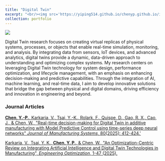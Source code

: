 ```yaml
---
title: "Digital Twin"
excerpt: "<br/><img src='https://yiping514.github.io/chenyp.github.io/images/DT.svg'>"
collection: portfolio
---
```


<img src='https://yiping514.github.io/chenyp.github.io/images/DT.svg'>

Digital Twin research focuses on creating virtual replicas of physical systems, processes, or objects that enable real-time simulation, monitoring, and analysis. By integrating data from sensors, IoT devices, and advanced analytics, digital twins provide a dynamic, data-driven approach to understanding and optimizing complex systems. My research centers on leveraging Digital Twin technology for system design, performance optimization, and lifecycle management, with an emphasis on enhancing decision-making and predictive capabilities. Through the integration of AI, machine learning, and real-time data, I aim to develop innovative solutions that bridge the gap between physical and digital domains, driving efficiency and innovation in engineering and beyond.


### Journal Articles

[**Chen, Y.-P.**, Karkaria, V., Tsai, Y.-K., Rolark, F., Quispe, D., Gao, R. X., Cao, J., & Chen, W., "Real-time decision-making for Digital Twin in additive manufacturing with Model Predictive Control using time-series deep neural networks" _Journal of Manufacturing Systems_, 80(2025): 412-424.'](https://yiping514.github.io/chenyp.github.io/publications/2025-03-29-JMS-MPC_DED)


[Karkaria, V., Tsai, Y. K., **Chen, Y. P.**, & Chen, W., "An Optimization-Centric Review on Integrating Artificial Intelligence and Digital Twin Technologies in Manufacturing", _Engineering Optimization_, 1-47 (2025).](https://yiping514.github.io/chenyp.github.io/publications/2025-01-02-EO-DT_review)





